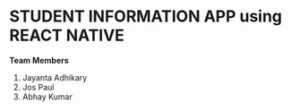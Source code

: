 # STUDENT INFORMATION APP using REACT NATIVE
**Team Members**
1. Jayanta Adhikary
2. Jos Paul
3. Abhay Kumar